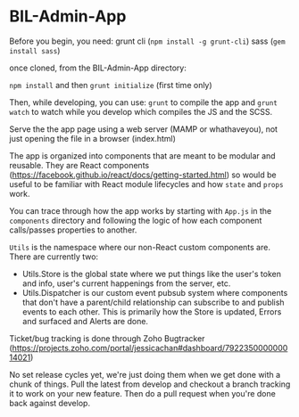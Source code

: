 # BIL-Admin-App

Before you begin, you need:
grunt cli (`npm install -g grunt-cli`)
sass (`gem install sass`)

once cloned, from the BIL-Admin-App directory:

`npm install` and then `grunt initialize` (first time only)

Then, while developing, you can use:
`grunt` to compile the app and 
`grunt watch` to watch while you develop which compiles the JS and the SCSS.

Serve the the app page using a web server (MAMP or whathaveyou), not just opening the file in a browser (index.html)

The app is organized into components that are meant to be modular and reusable. They are React components (https://facebook.github.io/react/docs/getting-started.html) so would be useful to be familiar with React module lifecycles and how `state` and `props` work.

You can trace through how the app works by starting with `App.js` in the `components` directory and following the logic of how each component calls/passes properties to another.

`Utils` is the namespace where our non-React custom components are. There are currently two:
- Utils.Store is the global state where we put things like the user's token and info, user's current happenings from the server, etc.
- Utils.Dispatcher is our custom event pubsub system where components that don't have a parent/child relationship can subscribe to and publish events to each other. This is primarily how the Store is updated, Errors and surfaced and Alerts are done.

Ticket/bug tracking is done through Zoho Bugtracker (https://projects.zoho.com/portal/jessicachan#dashboard/792235000000014021)

No set release cycles yet, we're just doing them when we get done with a chunk of things. Pull the latest from develop and checkout a branch tracking it to work on your new feature. Then do a pull request when you're done back against develop.

